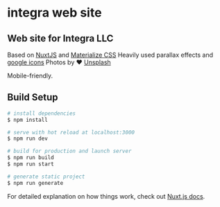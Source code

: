 # integra web site

## Web site for Integra LLC

Based on [NuxtJS](https://nuxtjs.org/) and [Materialize CSS](https://materializecss.com/)
Heavily used parallax effects and [google icons](https://material.io/resources/icons/)
Photos by :heart: [Unsplash](https://unsplash.com/)

Mobile-friendly. 


## Build Setup

```bash
# install dependencies
$ npm install

# serve with hot reload at localhost:3000
$ npm run dev

# build for production and launch server
$ npm run build
$ npm run start

# generate static project
$ npm run generate
```

For detailed explanation on how things work, check out [Nuxt.js docs](https://nuxtjs.org).
